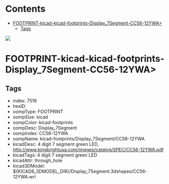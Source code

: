 



Contents
========

* [FOOTPRINT-kicad-kicad-footprints-Display_7Segment-CC56-12YWA>](#footprint-kicad-kicad-footprints-display_7segment-cc56-12ywa)
	* [Tags](#tags)
  
![][im]
# FOOTPRINT-kicad-kicad-footprints-Display_7Segment-CC56-12YWA>

## Tags

- index: 7519
- hexID: 
- oompType: FOOTPRINT
- oompSize: kicad
- oompColor: kicad-footprints
- oompDesc: Display_7Segment
- oompIndex: CC56-12YWA
- oompName: kicad-footprints/Display_7Segment/CC56-12YWA
- kicadDesc: 4 digit 7 segment green LED, http://www.kingbrightusa.com/images/catalog/SPEC/CC56-12YWA.pdf
- kicadTags: 4 digit 7 segment green LED
- kicadAttr: through_hole
- kicad3DModel: ${KICAD6_3DMODEL_DIR}/Display_7Segment.3dshapes/CC56-12YWA.wrl



[im]: image.png
